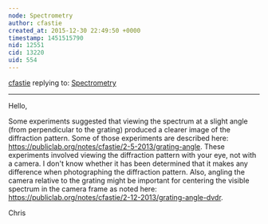 ```yaml
---
node: Spectrometry
author: cfastie
created_at: 2015-12-30 22:49:50 +0000
timestamp: 1451515790
nid: 12551
cid: 13220
uid: 554
---
```




[cfastie](../profile/cfastie) replying to: [Spectrometry](../notes/cosettespafford/12-30-2015/spectrometry)

----
Hello,

Some experiments suggested that viewing the spectrum at a slight angle (from perpendicular to the grating) produced a clearer image of the diffraction pattern. Some of those experiments are described here: https://publiclab.org/notes/cfastie/2-5-2013/grating-angle. These experiments involved viewing the diffraction pattern with your eye, not with a camera. I don't know whether it has been determined that it makes any difference when photographing the diffraction pattern. Also, angling the camera relative to the grating might be important for centering the visible spectrum in the camera frame as noted here: https://publiclab.org/notes/cfastie/2-12-2013/grating-angle-dvdr. 

Chris